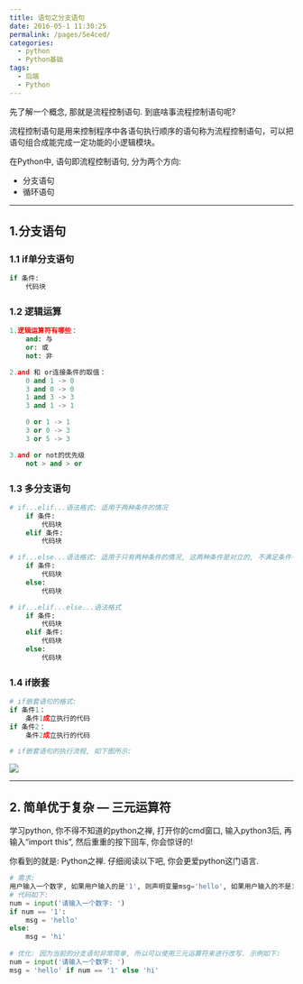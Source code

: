 ```yaml
---
title: 语句之分支语句
date: 2016-05-1 11:30:25
permalink: /pages/5e4ced/
categories:
  - python
  - Python基础
tags:
  - 后端
  - Python
---
```


先了解一个概念, 那就是流程控制语句. 到底啥事流程控制语句呢?

流程控制语句是用来控制程序中各语句执行顺序的语句称为流程控制语句，可以把语句组合成能完成一定功能的小逻辑模块。

在Python中, 语句即流程控制语句, 分为两个方向: 

 - 分支语句
 - 循环语句

---

## 1.分支语句

### 1.1 if单分支语句

```python
if 条件:
	代码块
```



### 1.2 逻辑运算

```python
1.逻辑运算符有哪些：
    and: 与
    or: 或
    not: 非

2.and 和 or连接条件的取值：
    0 and 1 -> 0
    3 and 0 -> 0
    1 and 3 -> 3
    3 and 1 -> 1

    0 or 1 -> 1
    3 or 0 -> 3
    3 or 5 -> 3

3.and or not的优先级
	not > and > or
```



### 1.3 多分支语句

```python
# if...elif...语法格式: 适用于两种条件的情况
    if 条件:
        代码块
    elif 条件:
        代码块
```

```python
# if...else...语法格式: 适用于只有两种条件的情况, 这两种条件是对立的, 不满足条件一, 就肯定满足条件二
    if 条件:
        代码块
    else:
        代码块
```

```python
# if...elif...else...语法格式
    if 条件:
        代码块
    elif 条件:
        代码块
    else:
        代码块
```



### 1.4 if嵌套

```python
# if嵌套语句的格式:
if 条件1：
	条件1成⽴执⾏的代码
if 条件2：
	条件2成⽴执⾏的代码
```

```python
# if嵌套语句的执行流程, 如下图所示:
```

![](https://cdn.jsdelivr.net/gh/Jeremy0820/blogpic/blog/3-1.png)

---

## 2. 简单优于复杂 — 三元运算符

学习python, 你不得不知道的python之禅, 打开你的cmd窗口, 输入python3后, 再输入“import this”, 然后重重的按下回车, 你会惊讶的!

你看到的就是: Python之禅. 仔细阅读以下吧, 你会更爱python这门语言.

```python
# 需求:
用户输入一个数字, 如果用户输入的是'1', 则声明变量msg='hello', 如果用户输入的不是1, 则声明变量msg='hi'
# 代码如下:
num = input('请输入一个数字: ')
if num == '1':
    msg = 'hello'
else:
    msg = 'hi'
    
# 优化: 因为当前的分支语句非常简单, 所以可以使用三元运算符来进行改写. 示例如下:
num = input('请输入一个数字: ')
msg = 'hello' if num == '1' else 'hi'
```
